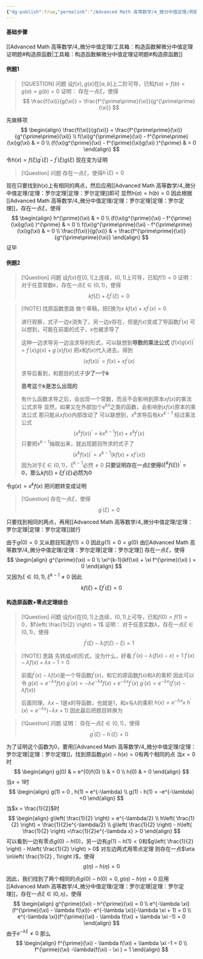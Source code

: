 ```yaml
---
{"dg-publish":true,"permalink":"/Advanced Math 高等数学/4_微分中值定理/例题：构造原函数解微分中值定理/","tags":["例题","微积分"]}
---
```


#### 基础步骤

[[Advanced Math 高等数学/4_微分中值定理/工具箱：构造函数解微分中值定理证明题#构造原函数\|工具箱：构造函数解微分中值定理证明题#构造原函数]]

#### 例题1

> [!QUESTION] 问题
> 设$f(x),g(x)$在$[a,b]$上二阶可导，已知$f(a) = f(b) = g(a) = g(b) = 0$
> 证明：
> 存在一点$\xi$，使得
> $$
> \frac{f(\xi)}{g(\xi)} = \frac{f^{\prime\prime}(\xi)}{g^{\prime\prime}(\xi)}
> $$


先做移项
$$
\begin{align}
 \frac{f(\xi)}{g(\xi)}  = \frac{f^{\prime\prime}(\xi)}{g^{\prime\prime}(\xi)} \\
f(\xi)g^{\prime\prime}(\xi) - f^{\prime\prime}(\xi)g(\xi)  &  = 0 \\
(f(\xi)g^{\prime}(\xi) - f^{\prime}(\xi)g(\xi) )^{\prime}  & = 0  
\end{align}
$$
令$h(x) = f(\xi)g^{\prime}(\xi) - f^{\prime}(\xi)g(\xi)$
现在变为证明
> [!Question] 问题
> 存在一点$\xi$，使得$h^{\prime}(\xi) = 0$

现在只要找到$h(x)$上有相同的两点，然后应用[[Advanced Math 高等数学/4_微分中值定理/定理：罗尔定理\|定理：罗尔定理]]即可
显然$h(a) = h(b) = 0$
因此根据[[Advanced Math 高等数学/4_微分中值定理/定理：罗尔定理\|定理：罗尔定理]]，存在一点$\xi$，使得
$$
\begin{align}
h^{\prime}(\xi)  & = 0  \\
(f(\xi)g^{\prime}(\xi) - f^{\prime}(\xi)g(\xi) )^{\prime}   & = 0 \\
f(\xi)g^{\prime\prime}(\xi) - f^{\prime\prime}(\xi)g(\xi)    &  = 0 \\
 \frac{f(\xi)}{g(\xi)}   & = \frac{f^{\prime\prime}(\xi)}{g^{\prime\prime}(\xi)} 
\end{align}
$$
证毕

#### 例题2

> [!Question] 问题
> 设$f(x)$在$[0,1]$上连续，$(0,1)$上可导，已知$f(1) =  0$
> 证明：
> 对于任意常数$k$，存在一点$\xi \in (0,1)$，使得
> $$
> kf(\xi) + \xi f^{\prime}(\xi) = 0
> $$

> [!NOTE] 找原函数思路
> 做个草稿，把$\xi$换为$x$
> $kf(x) + x f^{\prime}(x) = 0$
> 
> 进行观察，式子一边$x$消失了，另一边$x$存在，但是$f(x)$变成了导函数$f^{\prime}(x)$
> 可以想到，可能在前面的式子，$x$也被求导了
> 
> 这种一边求导另一边没求导的形式，可以联想到**导数的乘法公式**
> $(f(x)g(x))^{\prime} = f^{\prime}(x)g(x) + g^{\prime}(x)f(x)$
> 把$x$和$f(x)$代入进去，得到
> $$
> (xf(x))^{\prime} = f(x) + xf^{\prime}(x)  
> $$
> 
> 求导后看到，和题目的式子**少了一个$k$**
> 
> **思考这个$k$是怎么出现的**
> 
> 有什么函数求导之后，会出现一个常数，而且不会影响到原本$xf(x)$的乘法公式求导
> 显然，如果又在外部加个$e^{kx}$之类的函数，会影响到$xf(x)$原本的乘法公式
> 那只能从$xf(x)$内部改动了
> 可以联想到，$x^{k}$求导后有$kx^{k-1}$
> 经过乘法公式
> $$
> (x^{k}f(x))^{\prime}  = kx^{k-1}f(x) + x^{k}f^{\prime}(x) 
> $$
> 只要把$x^{k-1}$抽取出来，就出现题目所求的式子了
> $$
> (x^{k}f(x) )^{\prime} = x^{k-1}(kf(x) + xf^{\prime}(x) )
> $$
> 因为对于$\xi \in (0,1)$，$\xi^{k-1}$必然$\ne 0$
> **只要证明存在一点$\xi$使得$(\xi^{k}f(\xi))^{\prime} = 0$，那么$kf(\xi) + \xi f^{\prime}(\xi)$必然为0**

令$g(x) = x^{k}f(x)$
把问题转变成证明

> [!Question] 
> 存在一点$\xi$，使得
> $$
> g^{\prime}(\xi) = 0 
> $$

只要找到相同的两点，再用[[Advanced Math 高等数学/4_微分中值定理/定理：罗尔定理\|定理：罗尔定理]]就行

由于$g(0) = 0$
又从题目知道$f(1) = 0$
因此$g(1) = 0 = g(0)$
由[[Advanced Math 高等数学/4_微分中值定理/定理：罗尔定理\|定理：罗尔定理]]
存在一点$\xi$，使得
$$
\begin{align}
g^{\prime}(\xi) = 0  \\
\xi^{k-1}(kf(\xi) + \xi f^{\prime}(\xi) ) = 0
\end{align}
$$
又因为$\xi \in (0,1) , \xi^{k-1}\ne 0$
因此
$$
kf(\xi) + \xi f^{\prime}(\xi) = 0
$$


#### 构造原函数+零点定理综合

> [!Question] 问题
> 设$f(x)$在$[0,1]$上连续，$(0,1)$上可导，已知$f(0) = f(1) =  0$，$f\left( \frac{1}{2} \right) = 1$
> 证明：
> 对于任意实数$\lambda$，存在一点$\xi \in (0,1)$，使得
> $$
> f^{\prime}(\xi) - \lambda(f(\xi)-\xi)= 1 
> $$


> [!NOTE] 思路
> 先转成$x$的形式，没为什么，好看
> $f^{\prime}(x) - \lambda(f(x)-x)= 1$
> $f^{\prime}(x) - \lambda f(x)+ \lambda x - 1= 0$
> 
> 前面$f^{\prime}(x) - \lambda f(x)$是一个导函数$f^{\prime}(x)$，和它的原函数$f(x)$和$\lambda$的乘积
> 因此可以令
> $g(x) = e^{-\lambda x}f(x)$
> $g^{\prime}(x) = -\lambda e^{-\lambda x}f(x) + e^{-\lambda x}f^{\prime}(x)$
> $g^{\prime}(x) = e^{-\lambda x}(f^{\prime}(x) - \lambda f(x))$
> 
> 后面同理，$\lambda x - 1$是$x$的导函数，也就是$1$，和$x$与$\lambda$的乘积
> $h(x) = e^{-\lambda x}x$
> $h^{\prime}(x) =e^{-\lambda x}(-\lambda x + 1)$
> 因此最后把题目转换为


> [!Question] 问题
> 证明：
> 存在一点$\xi \in (0,1)$，使得
> $$
> g^{\prime}(\xi) - h^{\prime}(\xi) = 0  
> $$
 
 为了证明这个函数为$0$，要用[[Advanced Math 高等数学/4_微分中值定理/定理：罗尔定理\|定理：罗尔定理]]，找到原函数$g(x)-h(x) = 0$有两个相同的点
 当$x= 0$时
 $$
 \begin{align}
g(0)  & =  e^{0}f(0) \\
 & = 0 \\
h(0) & = 0
\end{align}
$$
 当$x= 1$时
 $$
 \begin{align}
g(1) = 0 , h(1) = e^{-\lambda} \\
g(1) - h(1) = -e^{-\lambda} <0
\end{align}
$$
当$x = \frac{1}{2}$时
$$
\begin{align}
g\left( \frac{1}{2} \right) = e^{-\lambda/2} \\
h\left( \frac{1}{2}  \right) = \frac{1}{2}e^{-\lambda/2} \\
g\left( \frac{1}{2} \right) - h\left( \frac{1}{2} \right)  =\frac{1}{2}e^{-\lambda x} > 0
\end{align}
$$
可以看到一边有零点$g(0) - h(0)$，另一边有$g(1) - h(1) < 0$和$g\left( \frac{1}{2} \right) - h\left( \frac{1}{2} \right) > 0$
对左边两式用零点定理
则存在一点$\eta \in\left( \frac{1}{2} , 1\right )$，使得
$$
g(\eta)- h(\eta) = 0
$$

因此，我们找到了两个相同的点$g(0) - h(0) = 0 , g(\eta)- h(\eta) = 0$
应用[[Advanced Math 高等数学/4_微分中值定理/定理：罗尔定理\|定理：罗尔定理]]，存在一点$\xi \in(0 ,\eta)$，使得
$$
\begin{align}
g^{\prime}(\xi) - h^{\prime}(\xi) = 0   \\
e^{-\lambda \xi}(f^{\prime}(\xi) - \lambda f(\xi))- e^{-\lambda \xi}(-\lambda \xi + 1) = 0 \\
e^{-\lambda \xi}(f^{\prime}(\xi) - \lambda f(\xi) + \lambda \xi -1) = 0
\end{align}
$$
由于$e^{-\lambda \xi} \ne 0$
那么
$$
\begin{align}
f^{\prime}(\xi) - \lambda f(\xi) + \lambda \xi -1 = 0 \\
f^{\prime}(\xi)  -\lambda(f(\xi) - \xi  ) = 1
\end{align}
$$

